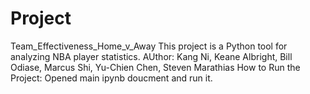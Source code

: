 # Project
Team_Effectiveness_Home_v_Away
This project is a Python tool for analyzing NBA player statistics.
AUthor: Kang Ni, Keane Albright, Bill Odiase, Marcus Shi, Yu-Chien Chen, Steven Marathias
How to Run the Project: Opened main ipynb doucment and run it.
